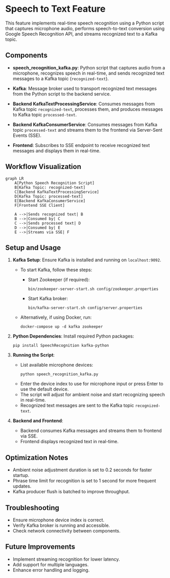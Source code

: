 # Speech to Text Feature

This feature implements real-time speech recognition using a Python script that captures microphone audio, performs speech-to-text conversion using Google Speech Recognition API, and streams recognized text to a Kafka topic.

## Components

- **speech_recognition_kafka.py**: Python script that captures audio from a microphone, recognizes speech in real-time, and sends recognized text messages to a Kafka topic (`recognized-text`).

- **Kafka**: Message broker used to transport recognized text messages from the Python script to the backend service.

- **Backend KafkaTextProcessingService**: Consumes messages from Kafka topic `recognized-text`, processes them, and produces messages to Kafka topic `processed-text`.

- **Backend KafkaConsumerService**: Consumes messages from Kafka topic `processed-text` and streams them to the frontend via Server-Sent Events (SSE).

- **Frontend**: Subscribes to SSE endpoint to receive recognized text messages and displays them in real-time.

## Workflow Visualization

```mermaid
graph LR
    A[Python Speech Recognition Script]
    B[Kafka Topic: recognized-text]
    C[Backend KafkaTextProcessingService]
    D[Kafka Topic: processed-text]
    E[Backend KafkaConsumerService]
    F[Frontend SSE Client]

    A -->|Sends recognized text| B
    B -->|Consumed by| C
    C -->|Sends processed text| D
    D -->|Consumed by| E
    E -->|Streams via SSE| F
```

## Setup and Usage

1. **Kafka Setup**: Ensure Kafka is installed and running on `localhost:9092`.

   - To start Kafka, follow these steps:

     - Start Zookeeper (if required):
       ```
       bin/zookeeper-server-start.sh config/zookeeper.properties
       ```
     - Start Kafka broker:
       ```
       bin/kafka-server-start.sh config/server.properties
       ```

   - Alternatively, if using Docker, run:
     ```
     docker-compose up -d kafka zookeeper
     ```

2. **Python Dependencies**: Install required Python packages:
   ```
   pip install SpeechRecognition kafka-python
   ```

3. **Running the Script**:
   - List available microphone devices:
     ```
     python speech_recognition_kafka.py
     ```
   - Enter the device index to use for microphone input or press Enter to use the default device.
   - The script will adjust for ambient noise and start recognizing speech in real-time.
   - Recognized text messages are sent to the Kafka topic `recognized-text`.

4. **Backend and Frontend**:
   - Backend consumes Kafka messages and streams them to frontend via SSE.
   - Frontend displays recognized text in real-time.

## Optimization Notes

- Ambient noise adjustment duration is set to 0.2 seconds for faster startup.
- Phrase time limit for recognition is set to 1 second for more frequent updates.
- Kafka producer flush is batched to improve throughput.

## Troubleshooting

- Ensure microphone device index is correct.
- Verify Kafka broker is running and accessible.
- Check network connectivity between components.

## Future Improvements

- Implement streaming recognition for lower latency.
- Add support for multiple languages.
- Enhance error handling and logging.
